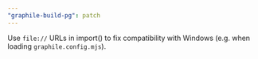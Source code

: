 ```yaml
---
"graphile-build-pg": patch
---
```


Use `file://` URLs in import() to fix compatibility with Windows (e.g. when
loading `graphile.config.mjs`).
